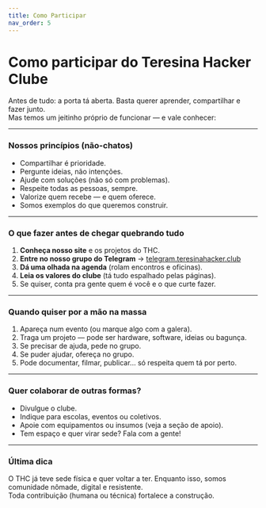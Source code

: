 ```yaml
---
title: Como Participar
nav_order: 5
---
```


# Como participar do Teresina Hacker Clube

Antes de tudo: a porta tá aberta. Basta querer aprender, compartilhar e fazer junto.  
Mas temos um jeitinho próprio de funcionar — e vale conhecer:

---

### Nossos princípios (não-chatos)

- Compartilhar é prioridade.  
- Pergunte ideias, não intenções.  
- Ajude com soluções (não só com problemas).  
- Respeite todas as pessoas, sempre.  
- Valorize quem recebe — e quem oferece.  
- Somos exemplos do que queremos construir.

---

### O que fazer antes de chegar quebrando tudo

1. **Conheça nosso site** e os projetos do THC.  
2. **Entre no nosso grupo do Telegram** → [telegram.teresinahacker.club](https://telegram.teresinahacker.club)  
3. **Dá uma olhada na agenda** (rolam encontros e oficinas).  
4. **Leia os valores do clube** (tá tudo espalhado pelas páginas).  
5. Se quiser, conta pra gente quem é você e o que curte fazer.

---

### Quando quiser por a mão na massa

1. Apareça num evento (ou marque algo com a galera).  
2. Traga um projeto — pode ser hardware, software, ideias ou bagunça.  
3. Se precisar de ajuda, pede no grupo.  
4. Se puder ajudar, ofereça no grupo.  
5. Pode documentar, filmar, publicar... só respeita quem tá por perto.

---

### Quer colaborar de outras formas?

- Divulgue o clube.  
- Indique para escolas, eventos ou coletivos.  
- Apoie com equipamentos ou insumos (veja a seção de apoio).  
- Tem espaço e quer virar sede? Fala com a gente!

---

### Última dica

O THC já teve sede física e quer voltar a ter. Enquanto isso, somos comunidade nômade, digital e resistente.  
Toda contribuição (humana ou técnica) fortalece a construção.
